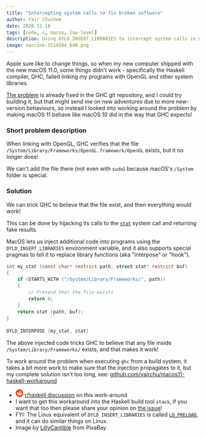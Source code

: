 ```yaml
---
title: "Intercepting system calls to fix broken software"
author: Yair Chuchem
date: 2020.12.10
tags: [code, c, macos, low-level]
description: Using DYLD_INSERT_LIBRARIES to intercept system calls in macOS
image: vaccine-3314164_640.png
---
```


Apple sure like to change things, so when my new computer shipped with the new macOS 11.0, some things didn't work - specifically the Haskell compiler, GHC, failed linking my programs with OpenGL and other system libraries.

[The problem](https://gitlab.haskell.org/ghc/ghc/-/issues/18446) is already fixed in the GHC git repository, and I could try building it, but that might send me on new adventures due to more new-version behaviours, so instead I looked into working around the problem by making macOS 11 behave like macOS 10 did in the way that GHC expects!

### Short problem description

When linking with OpenGL, GHC verifies that the file `/System/Library/Frameworks/OpenGL.framework/OpenGL` exists, but it no longer does!

We can't add the file there (not even with `sudo`) because macOS's `/System` folder is special.

### Solution

We can trick GHC to believe that the file exist, and then everything would work!

This can be done by hijacking its calls to the [`stat`](https://en.wikipedia.org/wiki/Stat_(system_call)) system call and returning fake results.

MacOS lets us inject additional code into programs using the `DYLD_INSERT_LIBRARIES` environment variable, and it also supports special pragmas to tell it to replace library functions (aka "interpose" or "hook").

```C
int my_stat (const char* restrict path, struct stat* restrict buf)
{
    if (STARTS_WITH ("/System/Library/Frameworks/", path))
    {
        // Pretend that the file exists
        return 0;
    }
    return stat (path, buf);
}

DYLD_INTERPOSE (my_stat, stat)
```

The above injected code tricks GHC to believe that any file inside `/System/Library/Frameworks/` exists, and that makes it work!

To work around the problem when executing `ghc` from a build system, it takes a bit more work to make sure that the injection propagates to it, but my complete solution isn't too long, see: [github.com/yairchu/macos11-haskell-workaround](https://github.com/yairchu/macos11-haskell-workaround/)

* <img src="/images/reddit.svg" alt="reddit" style="width: 20px; display: inline;"/> [r/haskell discussion](https://www.reddit.com/r/haskell/comments/k9r2cy/workaround_for_haskell_woes_on_macos_11_big_sur/) on this work-around
* I want to get this workaround into the Haskell build tool `stack`, if you want that too then please share your opinion on [the issue](https://github.com/commercialhaskell/stack/issues/5456)!
* FYI: The Linux equivalent of `DYLD_INSERT_LIBRARIES` is called [`LD_PRELOAD`](https://tbrindus.ca/correct-ld-preload-hooking-libc/), and it can do similar things on Linux.
* Image by [LillyCantible](https://pixabay.com/illustrations/vaccine-syringe-antidote-cure-3314164/) from PixaBay.
